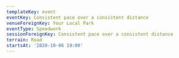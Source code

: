 ```yaml
---
templateKey: event
eventKey: Consistent pace over a consistent distance
venueForeignKey: Your Local Park
eventType: Speedwork
sessionForeignKey: Consistent pace over a consistent distance
terrain: Road
startsAt: '2020-10-06 19:00'
---
```

